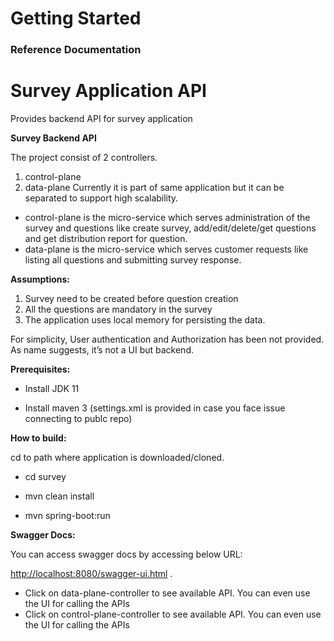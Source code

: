 # Getting Started

### Reference Documentation
# Survey Application API
Provides backend API for survey application

**Survey Backend API**

The project consist of 2 controllers. 
1. control-plane
2. data-plane 
Currently it is part of same application but it can be separated to 
support high scalability. 
- control-plane is the micro-service which serves 
administration of the survey and questions like create survey, add/edit/delete/get questions 
and get distribution report for question. 
- data-plane is the micro-service 
which serves customer requests like listing all questions and submitting survey
response.

**Assumptions:**
1. Survey need to be created before question creation
2. All the questions are mandatory in the survey
3. The application uses local memory for persisting the data.


For simplicity, User authentication and Authorization has been not
provided. As name suggests, it’s not a UI but backend.


**Prerequisites:**

-   Install JDK 11

-   Install maven 3 (settings.xml is provided in case you face issue connecting to publc repo)

**How to build:**

cd to path where application is downloaded/cloned.

-   cd survey

-   mvn clean install

-   mvn spring-boot:run

**Swagger Docs:**

You can access swagger docs by accessing below URL:

<http://localhost:8080/swagger-ui.html> .

-   Click on data-plane-controller to see available API. You can even use the
    UI for calling the APIs
-   Click on control-plane-controller to see available API. You can even use the
    UI for calling the APIs
    